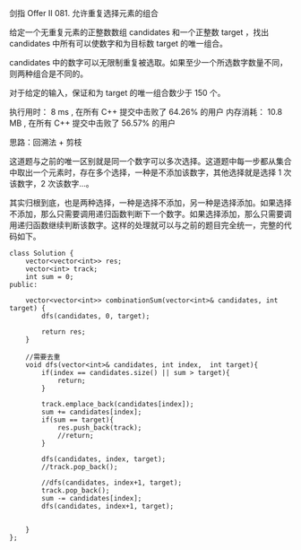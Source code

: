 剑指 Offer II 081. 允许重复选择元素的组合

给定一个无重复元素的正整数数组 candidates 和一个正整数 target ，找出 candidates 中所有可以使数字和为目标数 target 的唯一组合。

candidates 中的数字可以无限制重复被选取。如果至少一个所选数字数量不同，则两种组合是不同的。 

对于给定的输入，保证和为 target 的唯一组合数少于 150 个。


执行用时：
8 ms
, 在所有 C++ 提交中击败了
64.26%
的用户
内存消耗：
10.8 MB
, 在所有 C++ 提交中击败了
56.57%
的用户

思路：回溯法 + 剪枝

这道题与之前的唯一区别就是同一个数字可以多次选择。这道题中每一步都从集合中取出一个元素时，存在多个选择，一种是不添加该数字，其他选择就是选择 1 次该数字，2 次该数字...。

其实归根到底，也是两种选择，一种是选择不添加，另一种是选择添加。如果选择不添加，那么只需要调用递归函数判断下一个数字。如果选择添加，那么只需要调用递归函数继续判断该数字。这样的处理就可以与之前的题目完全统一，完整的代码如下。





	class Solution {
	    vector<vector<int>> res;
	    vector<int> track;
	    int sum = 0;
	public:
	
	    vector<vector<int>> combinationSum(vector<int>& candidates, int target) {
	        dfs(candidates, 0, target);
	
	        return res;
	    }
	
	    //需要去重
	    void dfs(vector<int>& candidates, int index,  int target){
	        if(index == candidates.size() || sum > target){
	            return;
	        }
	
	        track.emplace_back(candidates[index]);
	        sum += candidates[index];
	        if(sum == target){
	            res.push_back(track);
	            //return;
	        }
	
	        dfs(candidates, index, target);
	        //track.pop_back();
	
	        //dfs(candidates, index+1, target);
	        track.pop_back();
	        sum -= candidates[index];
	        dfs(candidates, index+1, target);
	
	
	    }
	};